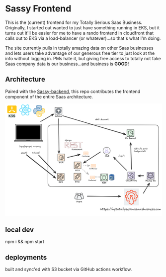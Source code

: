 # Sassy Frontend

This is the (current) frontend for my Totally Serious Saas Business. Originally, I started out wanted to just have something running in EKS, but it turns out it'll be easier for me to have a rando frontend in cloudfront that calls out to EKS via a load-balancer (or whatever)...so that's what I'm doing.

The site currently pulls in totally amazing data on other Saas businesses and lets users take advantage of our generous free tier to just look at the info without logging in. PMs hate it, but giving free access to totally not fake Saas company data is our business...and business is **GOOD**!

## Architecture

Paired with the [Sassy-backend](https://github.com/lpmi-13/sassy-backend), this repo contributes the frontend component of the entire Saas architecture.

![architecture diagram](sassy-architecture.png)

## local dev

npm i && npm start

## deployments

built and sync'ed with S3 bucket via GitHub actions workflow.

